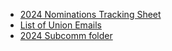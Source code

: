 - [2024 Nominations Tracking Sheet](https://sntuc.sharepoint.com/:x:/r/sites/mda/MDA2021/_layouts/15/Doc.aspx?sourcedoc=%7BD5B44E6D-6AE5-42E0-9555-2F1122277AAF%7D&file=2024%20Nominations%20Tracking%20Sheet.xlsx&action=default&mobileredirect=true)
- [List of Union Emails](https://sntuc.sharepoint.com/:x:/r/sites/mda/MDA2021/_layouts/15/Doc.aspx?sourcedoc=%7B0DCE9BEC-90B5-4C23-9D85-EDAFE464EDB3%7D&file=List%20of%20Union%20Emails.xlsx&action=default&mobileredirect=true)
- [ 2024 Subcomm folder ](https://sntuc.sharepoint.com/sites/mda/MDA2021/Shared%20Documents/Forms/AllItems.aspx?csf=1&web=1&e=7ENUoR&cid=7475ed52%2D3641%2D4cff%2D9cbc%2D7a83d57dc9b1&RootFolder=%2Fsites%2Fmda%2FMDA2021%2FShared%20Documents%2F2024&FolderCTID=0x0120006F101CFD8490D44A89909A1909CCC5D5)